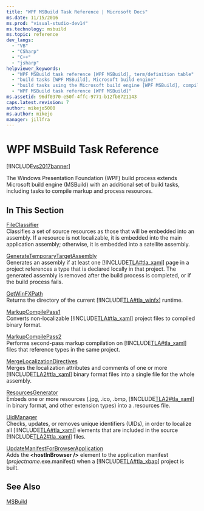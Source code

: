 ```yaml
---
title: "WPF MSBuild Task Reference | Microsoft Docs"
ms.date: 11/15/2016
ms.prod: "visual-studio-dev14"
ms.technology: msbuild
ms.topic: reference
dev_langs: 
  - "VB"
  - "CSharp"
  - "C++"
  - "jsharp"
helpviewer_keywords: 
  - "WPF MSBuild task reference [WPF MSBuild], term/definition table"
  - "build tasks [WPF MSBuild], Microsoft build engine"
  - "build tasks using the Microsoft build engine [WPF MSBuild], compile markup and process resources"
  - "WPF MSBuild task reference [WPF MSBuild]"
ms.assetid: 96df0370-e50f-4ffc-9771-b12fb8721143
caps.latest.revision: 7
author: mikejo5000
ms.author: mikejo
manager: jillfra
---
```

# WPF MSBuild Task Reference
[!INCLUDE[vs2017banner](../includes/vs2017banner.md)]

  
The Windows Presentation Foundation (WPF) build process extends Microsoft build engine (MSBuild) with an additional set of build tasks, including tasks to compile markup and process resources.  
  
## In This Section  
 [FileClassifier](../msbuild/fileclassifier-task.md)  
 Classifies a set of source resources as those that will be embedded into an assembly. If a resource is not localizable, it is embedded into the main application assembly; otherwise, it is embedded into a satellite assembly.  
  
 [GenerateTemporaryTargetAssembly](../msbuild/generatetemporarytargetassembly-task.md)  
 Generates an assembly if at least one [!INCLUDE[TLA#tla_xaml](../includes/tlasharptla-xaml-md.md)] page in a project references a type that is declared locally in that project. The generated assembly is removed after the build process is completed, or if the build process fails.  
  
 [GetWinFXPath](../msbuild/getwinfxpath-task.md)  
 Returns the directory of the current [!INCLUDE[TLA#tla_winfx](../includes/tlasharptla-winfx-md.md)] runtime.  
  
 [MarkupCompilePass1](../msbuild/markupcompilepass1-task.md)  
 Converts non-localizable [!INCLUDE[TLA#tla_xaml](../includes/tlasharptla-xaml-md.md)] project files to compiled binary format.  
  
 [MarkupCompilePass2](../msbuild/markupcompilepass2-task.md)  
 Performs second-pass markup compilation on [!INCLUDE[TLA#tla_xaml](../includes/tlasharptla-xaml-md.md)] files that reference types in the same project.  
  
 [MergeLocalizationDirectives](../msbuild/mergelocalizationdirectives-task.md)  
 Merges the localization attributes and comments of one or more [!INCLUDE[TLA2#tla_xaml](../includes/tla2sharptla-xaml-md.md)] binary format files into a single file for the whole assembly.  
  
 [ResourcesGenerator](../msbuild/resourcesgenerator-task.md)  
 Embeds one or more resources (.jpg, .ico, .bmp, [!INCLUDE[TLA2#tla_xaml](../includes/tla2sharptla-xaml-md.md)] in binary format, and other extension types) into a .resources file.  
  
 [UidManager](../msbuild/uidmanager-task.md)  
 Checks, updates, or removes unique identifiers (UIDs), in order to localize all [!INCLUDE[TLA#tla_xaml](../includes/tlasharptla-xaml-md.md)] elements that are included in the source [!INCLUDE[TLA2#tla_xaml](../includes/tla2sharptla-xaml-md.md)] files.  
  
 [UpdateManifestForBrowserApplication](../msbuild/updatemanifestforbrowserapplication-task.md)  
 Adds the **\<hostInBrowser />** element to the application manifest (*projectname*.exe.manifest) when a [!INCLUDE[TLA#tla_xbap](../includes/tlasharptla-xbap-md.md)] project is built.  
  
## See Also  
 [MSBuild](http://msdn.microsoft.com/7c49aba1-ee6c-47d8-9de1-6f29a906e20b)
